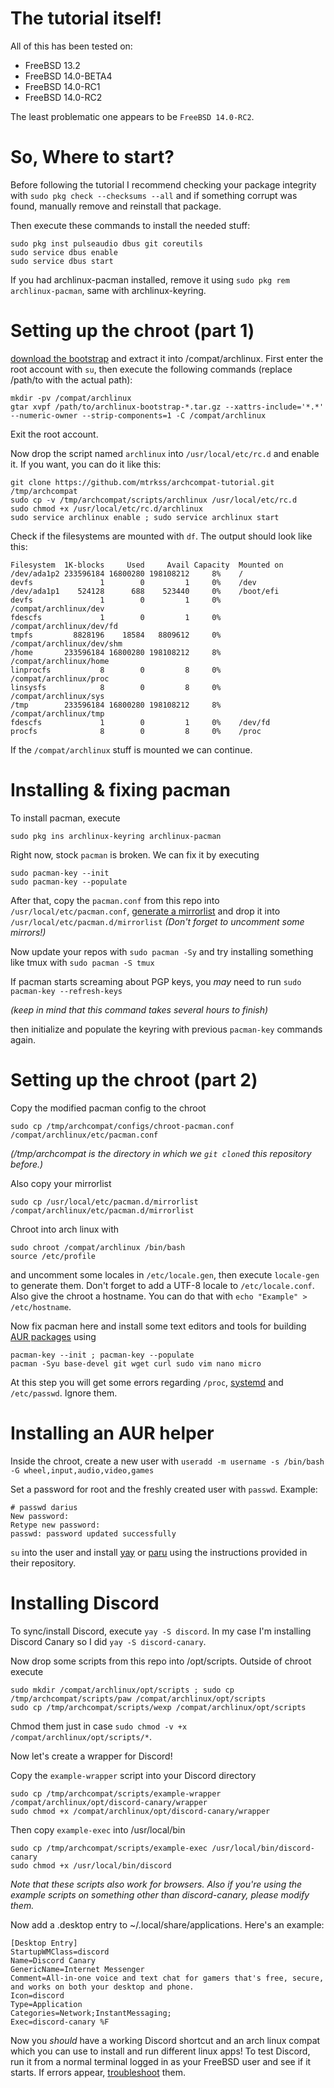 # The tutorial itself!

All of this has been tested on:
- FreeBSD 13.2
- FreeBSD 14.0-BETA4
- FreeBSD 14.0-RC1
- FreeBSD 14.0-RC2

The least problematic one appears to be `FreeBSD 14.0-RC2`.
# So, Where to start?

Before following the tutorial I recommend checking your package integrity with `sudo pkg check --checksums --all` and if something corrupt was found, manually remove and reinstall that package.

Then execute these commands to install the needed stuff:
```
sudo pkg inst pulseaudio dbus git coreutils
sudo service dbus enable
sudo service dbus start 
```
If you had archlinux-pacman installed, remove it using `sudo pkg rem archlinux-pacman`,
same with archlinux-keyring.

# Setting up the chroot (part 1)
[download the bootstrap](https://geo.mirror.pkgbuild.com/iso/latest/archlinux-bootstrap-x86_64.tar.gz) and extract it into /compat/archlinux.
First enter the root account with `su`, then execute the following commands (replace /path/to with the actual path):
```
mkdir -pv /compat/archlinux
gtar xvpf /path/to/archlinux-bootstrap-*.tar.gz --xattrs-include='*.*' --numeric-owner --strip-components=1 -C /compat/archlinux
```
Exit the root account.

Now drop the script named `archlinux` into `/usr/local/etc/rc.d` and enable it.
If you want, you can do it like this:
```
git clone https://github.com/mtrkss/archcompat-tutorial.git /tmp/archcompat
sudo cp -v /tmp/archcompat/scripts/archlinux /usr/local/etc/rc.d
sudo chmod +x /usr/local/etc/rc.d/archlinux
sudo service archlinux enable ; sudo service archlinux start
```
Check if the filesystems are mounted with `df`.
The output should look like this:
```
Filesystem  1K-blocks     Used     Avail Capacity  Mounted on
/dev/ada1p2 233596184 16800280 198108212     8%    /
devfs               1        0         1     0%    /dev
/dev/ada1p1    524128      688    523440     0%    /boot/efi
devfs               1        0         1     0%    /compat/archlinux/dev
fdescfs             1        0         1     0%    /compat/archlinux/dev/fd
tmpfs         8828196    18584   8809612     0%    /compat/archlinux/dev/shm
/home       233596184 16800280 198108212     8%    /compat/archlinux/home
linprocfs           8        0         8     0%    /compat/archlinux/proc
linsysfs            8        0         8     0%    /compat/archlinux/sys
/tmp        233596184 16800280 198108212     8%    /compat/archlinux/tmp
fdescfs             1        0         1     0%    /dev/fd
procfs              8        0         8     0%    /proc
```
If the `/compat/archlinux` stuff is mounted we can continue.

# Installing & fixing pacman
To install pacman, execute
```
sudo pkg ins archlinux-keyring archlinux-pacman
```

Right now, stock `pacman` is broken. We can fix it by executing
```
sudo pacman-key --init
sudo pacman-key --populate
```
After that, copy the `pacman.conf` from this repo into `/usr/local/etc/pacman.conf`, [generate a mirrorlist](https://archlinux.org/mirrorlist) and drop it into `/usr/local/etc/pacman.d/mirrorlist` *(Don't forget to uncomment some mirrors!)*

Now update your repos with `sudo pacman -Sy` and try installing something like tmux with `sudo pacman -S tmux`

If pacman starts screaming about PGP keys, you *may* need to run `sudo pacman-key --refresh-keys` 

*(keep in mind that this command takes several hours to finish)*

then initialize and populate the keyring with previous `pacman-key` commands again.

# Setting up the chroot (part 2)
Copy the modified pacman config to the chroot
```
sudo cp /tmp/archcompat/configs/chroot-pacman.conf /compat/archlinux/etc/pacman.conf
```
*(/tmp/archcompat is the directory in which we `git clone`d this repository before.)*

Also copy your mirrorlist
```
sudo cp /usr/local/etc/pacman.d/mirrorlist /compat/archlinux/etc/pacman.d/mirrorlist
```

Chroot into arch linux with
```
sudo chroot /compat/archlinux /bin/bash
source /etc/profile
```
and uncomment some locales in `/etc/locale.gen`, then execute `locale-gen` to generate them.
Don't forget to add a UTF-8 locale to `/etc/locale.conf`.
Also give the chroot a hostname. You can do that with `echo "Example" > /etc/hostname`.

Now fix pacman here and install some text editors and tools for building [AUR packages](https://aur.archlinux.org/) using
```
pacman-key --init ; pacman-key --populate
pacman -Syu base-devel git wget curl sudo vim nano micro
```
At this step you will get some errors regarding `/proc`, [systemd](https://en.wikipedia.org/wiki/Systemd) and `/etc/passwd`. Ignore them.

# Installing an AUR helper

Inside the chroot, create a new user with `useradd -m username -s /bin/bash -G wheel,input,audio,video,games`

Set a password for root and the freshly created user with `passwd`. Example:
```
# passwd darius
New password: 
Retype new password: 
passwd: password updated successfully
```

`su` into the user and install [yay](https://github.com/Jguer/yay) or [paru](https://github.com/Morganamilo/paru) using the instructions provided in their repository.

# Installing Discord
To sync/install Discord, execute `yay -S discord`. In my case I'm installing Discord Canary so I did `yay -S discord-canary`.

Now drop some scripts from this repo into /opt/scripts. Outside of chroot execute 
```
sudo mkdir /compat/archlinux/opt/scripts ; sudo cp /tmp/archcompat/scripts/paw /compat/archlinux/opt/scripts
sudo cp /tmp/archcompat/scripts/wexp /compat/archlinux/opt/scripts
```

Chmod them just in case `sudo chmod -v +x /compat/archlinux/opt/scripts/*`.

Now let's create a wrapper for Discord!

Copy the `example-wrapper` script into your Discord directory
```
sudo cp /tmp/archcompat/scripts/example-wrapper /compat/archlinux/opt/discord-canary/wrapper
sudo chmod +x /compat/archlinux/opt/discord-canary/wrapper
```
Then copy `example-exec` into /usr/local/bin
```
sudo cp /tmp/archcompat/scripts/example-exec /usr/local/bin/discord-canary
sudo chmod +x /usr/local/bin/discord
```
*Note that these scripts also work for browsers.*
*Also if you're using the example scripts on something other than discord-canary, please modify them.*

Now add a .desktop entry to ~/.local/share/applications. Here's an example:
```
[Desktop Entry]
StartupWMClass=discord
Name=Discord Canary
GenericName=Internet Messenger
Comment=All-in-one voice and text chat for gamers that's free, secure, and works on both your desktop and phone.
Icon=discord
Type=Application
Categories=Network;InstantMessaging;
Exec=discord-canary %F
```

Now you *should* have a working Discord shortcut and an arch linux compat which you can use to install and run different linux apps!
To test Discord, run it from a normal terminal logged in as your FreeBSD user and see if it starts.
If errors appear, [troubleshoot](Troubleshoot.md) them.
